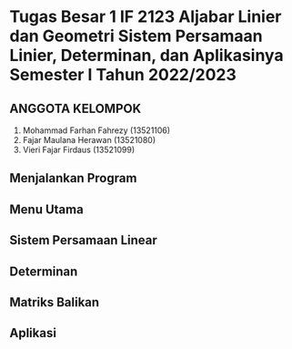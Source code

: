 # Tugas Besar 1 IF 2123 Aljabar Linier dan Geometri Sistem Persamaan Linier, Determinan, dan Aplikasinya Semester I Tahun 2022/2023

## ANGGOTA KELOMPOK

1. Mohammad Farhan Fahrezy (13521106)
2. Fajar Maulana Herawan (13521080)
3. Vieri Fajar Firdaus (13521099)

## Menjalankan Program 

## Menu Utama

## Sistem Persamaan Linear

## Determinan

## Matriks Balikan

## Aplikasi
